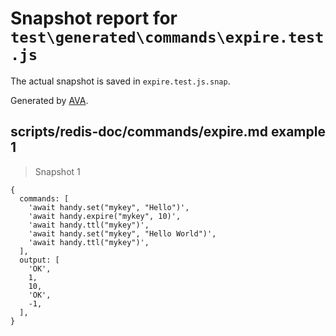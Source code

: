 # Snapshot report for `test\generated\commands\expire.test.js`

The actual snapshot is saved in `expire.test.js.snap`.

Generated by [AVA](https://ava.li).

## scripts/redis-doc/commands/expire.md example 1

> Snapshot 1

    {
      commands: [
        'await handy.set("mykey", "Hello")',
        'await handy.expire("mykey", 10)',
        'await handy.ttl("mykey")',
        'await handy.set("mykey", "Hello World")',
        'await handy.ttl("mykey")',
      ],
      output: [
        'OK',
        1,
        10,
        'OK',
        -1,
      ],
    }
